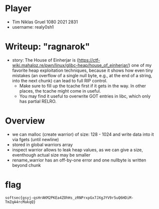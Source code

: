 # Player
- Tim Niklas Gruel 1080 2021 2831
- username: realy0sh1

# Writeup: "ragnarok"
- story: The House of Einherjar is (https://ctf-wiki.mahaloz.re/pwn/linux/glibc-heap/house_of_einherjar/) one of my favorite heap exploitation techniques, because it shows how even tiny mistakes (an overflow of a single null byte, e.g., at the end of a string, into the next chunk) can lead to full RIP control.
    - Make sure to fill up the tcache first if it gets in the way. In other places, the tcache might come in useful.
    - You may find it useful to overwrite GOT entries in libc, which only has partial RELRO.


# Overview
- we can malloc (create warrior) of size: 128 - 1024 and write data into it via fgets (until newline)
- stored in global warriors array
- inspect warrior allows to leak heap values, as we can give a size, eventhough actual size may be smaller
- rename_warrior has an off-by-one error and one nullbyte is written beyond chunk

# flag
```
softsec{gsyj-qsHrAKM2PKEa4ZOhHs_zRNPrxpGx7JXgJYV9r5uQ6HDiM-TmZqA4rcMakqQ}
```